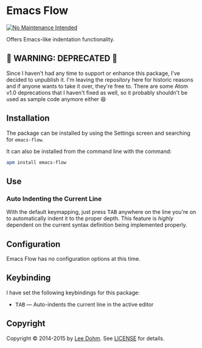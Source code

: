 # Emacs Flow

[![No Maintenance Intended](http://unmaintained.tech/badge.svg)](http://unmaintained.tech/)

Offers Emacs-like indentation functionality.

## :rotating_light: WARNING: DEPRECATED :rotating_light:

Since I haven't had any time to support or enhance this package, I've decided to unpublish it. I'm leaving the repository here for historic reasons and if anyone wants to take it over, they're free to. There are some Atom v1.0 deprecations that I haven't fixed as well, so it probably shouldn't be used as sample code anymore either :laughing:

## Installation

The package can be installed by using the Settings screen and searching for `emacs-flow`.

It can also be installed from the command line with the command:

```bash
apm install emacs-flow
```

## Use

### Auto Indenting the Current Line

With the default keymapping, just press <kbd>TAB</kbd> anywhere on the line you're on to automatically indent it to the proper depth. This feature is *highly* dependent on the current syntax definition being implemented properly.

## Configuration

Emacs Flow has no configuration options at this time.

## Keybinding

I have set the following keybindings for this package:

* <kbd>TAB</kbd> &mdash; Auto-indents the current line in the active editor

## Copyright

Copyright &copy; 2014-2015 by [Lee Dohm](http://www.lee-dohm.com). See [LICENSE](https://github.com/lee-dohm/emacs-flow/blob/master/LICENSE.md) for details.
